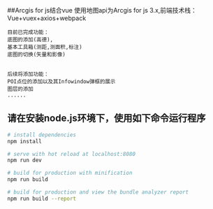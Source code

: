 ##Arcgis for js结合vue
    使用地图api为Arcgis for js 3.x,前端技术栈：Vue+vuex+axios+webpack
```
目前已完成功能：
底图的添加(高德),
基本工具箱(测距,测面积,标注)
底图的切换(矢量和影像)


后续将添加功能：
POI点位的添加以及其Infowindow弹框的展示
图层的添加
......

```

## 请在安装node.js环境下，使用如下命令运行程序

``` bash
# install dependencies
npm install

# serve with hot reload at localhost:8080
npm run dev

# build for production with minification
npm run build

# build for production and view the bundle analyzer report
npm run build --report
```
